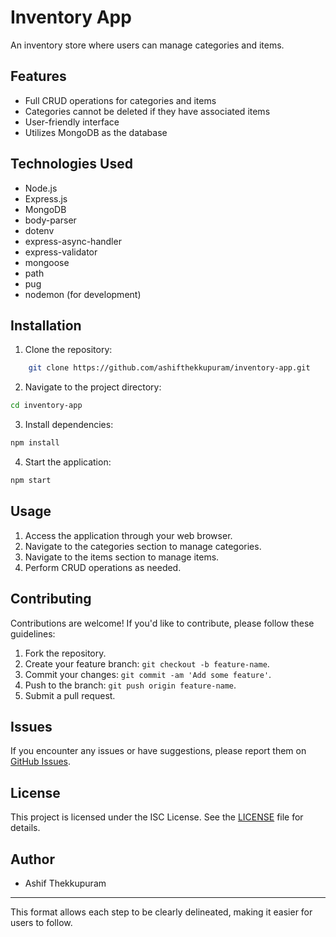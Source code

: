 # Inventory App

An inventory store where users can manage categories and items.

## Features

- Full CRUD operations for categories and items
- Categories cannot be deleted if they have associated items
- User-friendly interface
- Utilizes MongoDB as the database

## Technologies Used

- Node.js
- Express.js
- MongoDB
- body-parser
- dotenv
- express-async-handler
- express-validator
- mongoose
- path
- pug
- nodemon (for development)

## Installation

1. Clone the repository:

```bash
    git clone https://github.com/ashifthekkupuram/inventory-app.git
```

2. Navigate to the project directory:

```bash
cd inventory-app
```

3. Install dependencies:

```bash
npm install
```

4. Start the application:

```bash
npm start
```

## Usage

1. Access the application through your web browser.
2. Navigate to the categories section to manage categories.
3. Navigate to the items section to manage items. 
4. Perform CRUD operations as needed.

## Contributing

Contributions are welcome! If you'd like to contribute, please follow these guidelines:

1. Fork the repository.
2. Create your feature branch: `git checkout -b feature-name`.
3. Commit your changes: `git commit -am 'Add some feature'`.
4. Push to the branch: `git push origin feature-name`.
5. Submit a pull request.

## Issues

If you encounter any issues or have suggestions, please report them on [GitHub Issues](https://github.com/ashifthekkupuram/inventory-app/issues).

## License

This project is licensed under the ISC License. See the [LICENSE](LICENSE) file for details.

## Author

- Ashif Thekkupuram

---

This format allows each step to be clearly delineated, making it easier for users to follow.

